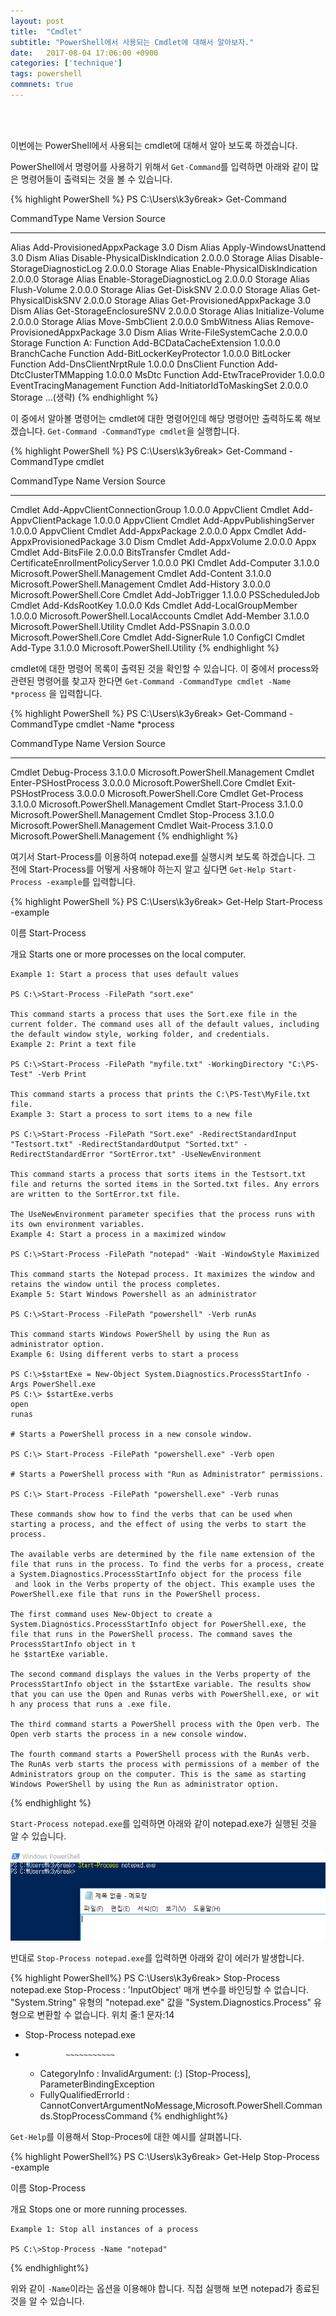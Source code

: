 ```yaml
---
layout: post
title:  "Cmdlet"
subtitle: "PowerShell에서 사용되는 Cmdlet에 대해서 알아보자."
date:   2017-08-04 17:06:00 +0900
categories: ['technique']
tags: powershell
commnets: true
---
```


<br/><br/>

이번에는 PowerShell에서 사용되는 cmdlet에 대해서 알아 보도록 하겠습니다.


PowerShell에서 명령어를 사용하기 위해서 `Get-Command`를 입력하면 아래와 같이 많은 명령어들이 출력되는 것을 볼 수 있습니다.

{% highlight PowerShell %}
PS C:\Users\k3y6reak> Get-Command

CommandType     Name                                               Version    Source
-----------     ----                                               -------    ------
Alias           Add-ProvisionedAppxPackage                         3.0        Dism
Alias           Apply-WindowsUnattend                              3.0        Dism
Alias           Disable-PhysicalDiskIndication                     2.0.0.0    Storage
Alias           Disable-StorageDiagnosticLog                       2.0.0.0    Storage
Alias           Enable-PhysicalDiskIndication                      2.0.0.0    Storage
Alias           Enable-StorageDiagnosticLog                        2.0.0.0    Storage
Alias           Flush-Volume                                       2.0.0.0    Storage
Alias           Get-DiskSNV                                        2.0.0.0    Storage
Alias           Get-PhysicalDiskSNV                                2.0.0.0    Storage
Alias           Get-ProvisionedAppxPackage                         3.0        Dism
Alias           Get-StorageEnclosureSNV                            2.0.0.0    Storage
Alias           Initialize-Volume                                  2.0.0.0    Storage
Alias           Move-SmbClient                                     2.0.0.0    SmbWitness
Alias           Remove-ProvisionedAppxPackage                      3.0        Dism
Alias           Write-FileSystemCache                              2.0.0.0    Storage
Function        A:
Function        Add-BCDataCacheExtension                           1.0.0.0    BranchCache
Function        Add-BitLockerKeyProtector                          1.0.0.0    BitLocker
Function        Add-DnsClientNrptRule                              1.0.0.0    DnsClient
Function        Add-DtcClusterTMMapping                            1.0.0.0    MsDtc
Function        Add-EtwTraceProvider                               1.0.0.0    EventTracingManagement
Function        Add-InitiatorIdToMaskingSet                        2.0.0.0    Storage
...(생략)
{% endhighlight %}

이 중에서 알아볼 명령어는 cmdlet에 대한 명령어인데 해당 명령어만 출력하도록 해보겠습니다.
`Get-Command -CommandType cmdlet`을 실행합니다.

{% highlight PowerShell %}
PS C:\Users\k3y6reak> Get-Command -CommandType cmdlet

CommandType     Name                                               Version    Source
-----------     ----                                               -------    ------
Cmdlet          Add-AppvClientConnectionGroup                      1.0.0.0    AppvClient
Cmdlet          Add-AppvClientPackage                              1.0.0.0    AppvClient
Cmdlet          Add-AppvPublishingServer                           1.0.0.0    AppvClient
Cmdlet          Add-AppxPackage                                    2.0.0.0    Appx
Cmdlet          Add-AppxProvisionedPackage                         3.0        Dism
Cmdlet          Add-AppxVolume                                     2.0.0.0    Appx
Cmdlet          Add-BitsFile                                       2.0.0.0    BitsTransfer
Cmdlet          Add-CertificateEnrollmentPolicyServer              1.0.0.0    PKI
Cmdlet          Add-Computer                                       3.1.0.0    Microsoft.PowerShell.Management
Cmdlet          Add-Content                                        3.1.0.0    Microsoft.PowerShell.Management
Cmdlet          Add-History                                        3.0.0.0    Microsoft.PowerShell.Core
Cmdlet          Add-JobTrigger                                     1.1.0.0    PSScheduledJob
Cmdlet          Add-KdsRootKey                                     1.0.0.0    Kds
Cmdlet          Add-LocalGroupMember                               1.0.0.0    Microsoft.PowerShell.LocalAccounts
Cmdlet          Add-Member                                         3.1.0.0    Microsoft.PowerShell.Utility
Cmdlet          Add-PSSnapin                                       3.0.0.0    Microsoft.PowerShell.Core
Cmdlet          Add-SignerRule                                     1.0        ConfigCI
Cmdlet          Add-Type                                           3.1.0.0    Microsoft.PowerShell.Utility
{% endhighlight %}

cmdlet에 대한 명령어 목록이 출력된 것을 확인할 수 있습니다. 이 중에서 process와 관련된 명령어를 찾고자 한다면 `Get-Command -CommandType cmdlet -Name *process` 을 입력합니다.

{% highlight PowerShell %}
PS C:\Users\k3y6reak> Get-Command -CommandType cmdlet -Name *process

CommandType     Name                                               Version    Source
-----------     ----                                               -------    ------
Cmdlet          Debug-Process                                      3.1.0.0    Microsoft.PowerShell.Management
Cmdlet          Enter-PSHostProcess                                3.0.0.0    Microsoft.PowerShell.Core
Cmdlet          Exit-PSHostProcess                                 3.0.0.0    Microsoft.PowerShell.Core
Cmdlet          Get-Process                                        3.1.0.0    Microsoft.PowerShell.Management
Cmdlet          Start-Process                                      3.1.0.0    Microsoft.PowerShell.Management
Cmdlet          Stop-Process                                       3.1.0.0    Microsoft.PowerShell.Management
Cmdlet          Wait-Process                                       3.1.0.0    Microsoft.PowerShell.Management
{% endhighlight %}

여기서 Start-Process를 이용하여 notepad.exe를 실행시켜 보도록 하겠습니다. 그 전에 Start-Process를 어떻게 사용해야 하는지 알고 싶다면 `Get-Help Start-Process -example`를 입력합니다.


{% highlight PowerShell %}
PS C:\Users\k3y6reak> Get-Help Start-Process -example

이름
    Start-Process

개요
    Starts one or more processes on the local computer.


    Example 1: Start a process that uses default values

    PS C:\>Start-Process -FilePath "sort.exe"

    This command starts a process that uses the Sort.exe file in the current folder. The command uses all of the default values, including the default window style, working folder, and credentials.
    Example 2: Print a text file

    PS C:\>Start-Process -FilePath "myfile.txt" -WorkingDirectory "C:\PS-Test" -Verb Print

    This command starts a process that prints the C:\PS-Test\MyFile.txt file.
    Example 3: Start a process to sort items to a new file

    PS C:\>Start-Process -FilePath "Sort.exe" -RedirectStandardInput "Testsort.txt" -RedirectStandardOutput "Sorted.txt" -RedirectStandardError "SortError.txt" -UseNewEnvironment

    This command starts a process that sorts items in the Testsort.txt file and returns the sorted items in the Sorted.txt files. Any errors are written to the SortError.txt file.

    The UseNewEnvironment parameter specifies that the process runs with its own environment variables.
    Example 4: Start a process in a maximized window

    PS C:\>Start-Process -FilePath "notepad" -Wait -WindowStyle Maximized

    This command starts the Notepad process. It maximizes the window and retains the window until the process completes.
    Example 5: Start Windows Powershell as an administrator

    PS C:\>Start-Process -FilePath "powershell" -Verb runAs

    This command starts Windows PowerShell by using the Run as administrator option.
    Example 6: Using different verbs to start a process

    PS C:\>$startExe = New-Object System.Diagnostics.ProcessStartInfo -Args PowerShell.exe
    PS C:\> $startExe.verbs
    open
    runas

    # Starts a PowerShell process in a new console window.

    PS C:\> Start-Process -FilePath "powershell.exe" -Verb open

    # Starts a PowerShell process with "Run as Administrator" permissions.

    PS C:\> Start-Process -FilePath "powershell.exe" -Verb runas

    These commands show how to find the verbs that can be used when starting a process, and the effect of using the verbs to start the process.

    The available verbs are determined by the file name extension of the file that runs in the process. To find the verbs for a process, create a System.Diagnostics.ProcessStartInfo object for the process file
     and look in the Verbs property of the object. This example uses the PowerShell.exe file that runs in the PowerShell process.

    The first command uses New-Object to create a System.Diagnostics.ProcessStartInfo object for PowerShell.exe, the file that runs in the PowerShell process. The command saves the ProcessStartInfo object in t
    he $startExe variable.

    The second command displays the values in the Verbs property of the ProcessStartInfo object in the $startExe variable. The results show that you can use the Open and Runas verbs with PowerShell.exe, or wit
    h any process that runs a .exe file.

    The third command starts a PowerShell process with the Open verb. The Open verb starts the process in a new console window.

    The fourth command starts a PowerShell process with the RunAs verb. The RunAs verb starts the process with permissions of a member of the Administrators group on the computer. This is the same as starting
    Windows PowerShell by using the Run as administrator option.
{% endhighlight %}

`Start-Process notepad.exe`를 입력하면 아래와 같이 notepad.exe가 실행된 것을 알 수 있습니다.

![powershell_start_process](/img/powershell/cmdlet/start_process.png)

반대로 `Stop-Process notepad.exe`를 입력하면 아래와 같이 에러가 발생합니다.

{% highlight PowerShell%}
PS C:\Users\k3y6reak> Stop-Process notepad.exe
Stop-Process : 'InputObject' 매개 변수를 바인딩할 수 없습니다. "System.String" 유형의 "notepad.exe" 값을 "System.Diagnostics.Process" 유형으로 변환할 수 없습니다.
위치 줄:1 문자:14
+ Stop-Process notepad.exe
+              ~~~~~~~~~~~
    + CategoryInfo          : InvalidArgument: (:) [Stop-Process], ParameterBindingException
    + FullyQualifiedErrorId : CannotConvertArgumentNoMessage,Microsoft.PowerShell.Commands.StopProcessCommand
{% endhighlight%}

`Get-Help`를 이용해서 Stop-Proces에 대한 예시를 살펴봅니다.

{% highlight PowerShell%}
PS C:\Users\k3y6reak> Get-Help Stop-Process -example

이름
    Stop-Process

개요
    Stops one or more running processes.


    Example 1: Stop all instances of a process

    PS C:\>Stop-Process -Name "notepad"
{% endhighlight%}

위와 같이 `-Name`이라는 옵션을 이용해야 합니다. 직접 실행해 보면 notepad가 종료된 것을 알 수 있습니다.




